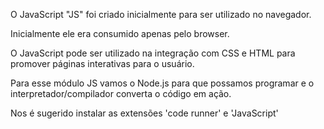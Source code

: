 




O JavaScript "JS" foi criado inicialmente para ser utilizado no navegador.

Inicialmente ele era consumido apenas pelo browser.

O JavaScript pode ser utilizado na integração com CSS e HTML para promover páginas interativas para o usuário.

Para esse módulo JS vamos o Node.js para que possamos programar e o interpretador/compilador converta o código em ação.

Nos é sugerido instalar as extensões 'code runner' e 'JavaScript'